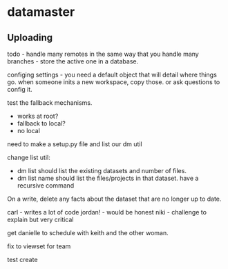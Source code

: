 # datamaster


Uploading
---------

todo - 
handle many remotes in the same way that you handle many branches - store the active one in a database.

configing settings - you need a default object that will detail where things go. when someone inits a new
workspace, copy those. or ask questions to config it.

test the fallback mechanisms.
- works at root?
- fallback to local?
- no local


need to make a setup.py file and list our dm util

change list util:
- dm list should list the existing datasets and number of files.
- dm list name should list the files/projects in that dataset. have a recursive command


On a write, delete any facts about the dataset that are no longer up to date.



carl - writes a lot of code
jordan! - would be honest
niki - challenge to explain but very critical

get danielle to schedule with keith and the other woman.

fix to viewset for team

test create